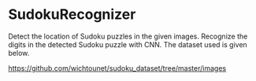 # SudokuRecognizer
Detect the location of Sudoku puzzles in the given images. Recognize the digits in the detected Sudoku puzzle with CNN. 
The dataset used is given below.

https://github.com/wichtounet/sudoku_dataset/tree/master/images
